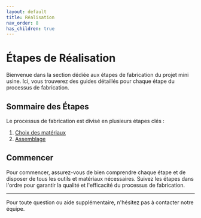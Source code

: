 ```yaml
---
layout: default
title: Réalisation
nav_order: 8
has_children: true
---
```


# Étapes de Réalisation

Bienvenue dans la section dédiée aux étapes de fabrication du projet mini usine. Ici, vous trouverez des guides détaillés pour chaque étape du processus de fabrication.

## Sommaire des Étapes

Le processus de fabrication est divisé en plusieurs étapes clés :

1. [Choix des matériaux](ressources.md)
2. [Assemblage](assemblage.md)

## Commencer

Pour commencer, assurez-vous de bien comprendre chaque étape et de disposer de tous les outils et matériaux nécessaires. Suivez les étapes dans l'ordre pour garantir la qualité et l'efficacité du processus de fabrication.

---

Pour toute question ou aide supplémentaire, n'hésitez pas à contacter notre équipe.
